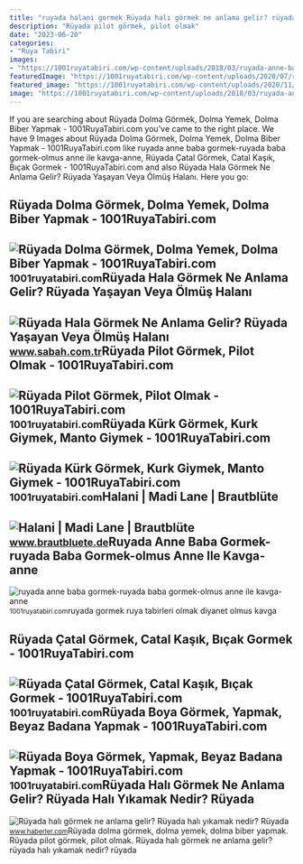 ```yaml
---
title: "ruyada halani gormek Rüyada halı görmek ne anlama gelir? rüyada halı yıkamak nedir? rüyada"
description: "Rüyada pilot görmek, pilot olmak"
date: "2023-06-20"
categories:
- "Ruya Tabiri"
images:
- "https://1001ruyatabiri.com/wp-content/uploads/2018/03/ruyada-anne-baba-gormek-ruyada-baba-gormek-olmus-anne-ile-kavga-anne-olmak-diyanet-ruya-tabirleri.jpg"
featuredImage: "https://1001ruyatabiri.com/wp-content/uploads/2020/07/ruyada-dolma-gormek-ruyada-dolma-yapmak-yemek-bider-dolmasi-dolmalik-patlican-ne-demek-1001ruyatabiri.jpg"
featured_image: "https://1001ruyatabiri.com/wp-content/uploads/2020/11/Ruyada-Kurk-Gormek-Kurk-Giymek-Manto-Giymek-1001ruyatabiri-diyanet.jpg"
image: "https://1001ruyatabiri.com/wp-content/uploads/2018/03/ruyada-anne-baba-gormek-ruyada-baba-gormek-olmus-anne-ile-kavga-anne-olmak-diyanet-ruya-tabirleri.jpg"
---
```


If you are searching about Rüyada Dolma Görmek, Dolma Yemek, Dolma Biber Yapmak - 1001RuyaTabiri.com you've came to the right place. We have 9 Images about Rüyada Dolma Görmek, Dolma Yemek, Dolma Biber Yapmak - 1001RuyaTabiri.com like ruyada anne baba gormek-ruyada baba gormek-olmus anne ile kavga-anne, Rüyada Çatal Görmek, Catal Kaşık, Bıçak Gormek - 1001RuyaTabiri.com and also Rüyada Hala Görmek Ne Anlama Gelir? Rüyada Yaşayan Veya Ölmüş Halanı. Here you go:

Rüyada Dolma Görmek, Dolma Yemek, Dolma Biber Yapmak - 1001RuyaTabiri.com
-------------------------------------------------------------------------

 ![Rüyada Dolma Görmek, Dolma Yemek, Dolma Biber Yapmak - 1001RuyaTabiri.com](https://1001ruyatabiri.com/wp-content/uploads/2020/07/ruyada-dolma-gormek-ruyada-dolma-yapmak-yemek-bider-dolmasi-dolmalik-patlican-ne-demek-1001ruyatabiri.jpg) <small>1001ruyatabiri.com</small>Rüyada Hala Görmek Ne Anlama Gelir? Rüyada Yaşayan Veya Ölmüş Halanı
--------------------------------------------------------------------

 ![Rüyada Hala Görmek Ne Anlama Gelir? Rüyada Yaşayan Veya Ölmüş Halanı](https://iasbh.tmgrup.com.tr/d9904f/650/344/0/101/724/481?u=https://isbh.tmgrup.com.tr/sbh/2022/04/26/ruyada-hala-gormek-ne-anlama-gelir-ruyada-yasayan-veya-olmus-halani-gormek-konusmak-anlami-1650973003696.jpg) <small>www.sabah.com.tr</small>Rüyada Pilot Görmek, Pilot Olmak - 1001RuyaTabiri.com
-----------------------------------------------------

 ![Rüyada Pilot Görmek, Pilot Olmak - 1001RuyaTabiri.com](https://1001ruyatabiri.com/wp-content/uploads/2020/03/ruyada-pilot-gormek-ruyada-pilot-olmak-ucak-gormek-ucak-surmek-diyanet.jpg) <small>1001ruyatabiri.com</small>Rüyada Kürk Görmek, Kurk Giymek, Manto Giymek - 1001RuyaTabiri.com
------------------------------------------------------------------

 ![Rüyada Kürk Görmek, Kurk Giymek, Manto Giymek - 1001RuyaTabiri.com](https://1001ruyatabiri.com/wp-content/uploads/2020/11/Ruyada-Kurk-Gormek-Kurk-Giymek-Manto-Giymek-1001ruyatabiri-diyanet.jpg) <small>1001ruyatabiri.com</small>Halani | Madi Lane | Brautblüte
-------------------------------

 ![Halani | Madi Lane | Brautblüte](https://www.brautbluete.de/wp-content/uploads/2020/01/HALANI-ML2719-V-NECKLINE-GOWN-WITH-TULLE-AND-LACE-STRAPS-FITTED-BODICE-AND-FLOATY-TULLE-SKIRT-LOW-BACK-WITH-ZIPPER-WEDDING-DRESS-MADI-LANE-BRIDAL1-768x1236.jpg) <small>www.brautbluete.de</small>Ruyada Anne Baba Gormek-ruyada Baba Gormek-olmus Anne Ile Kavga-anne
--------------------------------------------------------------------

 ![ruyada anne baba gormek-ruyada baba gormek-olmus anne ile kavga-anne](https://1001ruyatabiri.com/wp-content/uploads/2018/03/ruyada-anne-baba-gormek-ruyada-baba-gormek-olmus-anne-ile-kavga-anne-olmak-diyanet-ruya-tabirleri.jpg) <small>1001ruyatabiri.com</small>ruyada gormek ruya tabirleri olmak diyanet olmus kavga

Rüyada Çatal Görmek, Catal Kaşık, Bıçak Gormek - 1001RuyaTabiri.com
-------------------------------------------------------------------

 ![Rüyada Çatal Görmek, Catal Kaşık, Bıçak Gormek - 1001RuyaTabiri.com](https://1001ruyatabiri.com/wp-content/uploads/2020/07/ruyada-catal-gormek-catal-kasik-bicak-gormekruyada-catal-gormek-ne-demek-diyanet-dini-islami-1001ruyatabiri.jpg) <small>1001ruyatabiri.com</small>Rüyada Boya Görmek, Yapmak, Beyaz Badana Yapmak - 1001RuyaTabiri.com
--------------------------------------------------------------------

 ![Rüyada Boya Görmek, Yapmak, Beyaz Badana Yapmak - 1001RuyaTabiri.com](https://1001ruyatabiri.com/wp-content/uploads/2020/06/ruyada-boya-gormek-boya-yapmak-ruyada-boyaci-beyaz-boya-badana-yapmak-mavi-ne-demek-1001ruyatabiri.jpg) <small>1001ruyatabiri.com</small>Rüyada Halı Görmek Ne Anlama Gelir? Rüyada Halı Yıkamak Nedir? Rüyada
---------------------------------------------------------------------

 ![Rüyada halı görmek ne anlama gelir? Rüyada halı yıkamak nedir? Rüyada](https://i.hbrcdn.com/haber/2019/12/12/ruyada-hali-gormek-ne-anlama-gelir-ruyada-hali-12709808_1880_m.jpg) <small>www.haberler.com</small>Rüyada dolma görmek, dolma yemek, dolma biber yapmak. Rüyada pilot görmek, pilot olmak. Rüyada halı görmek ne anlama gelir? rüyada halı yıkamak nedir? rüyada
